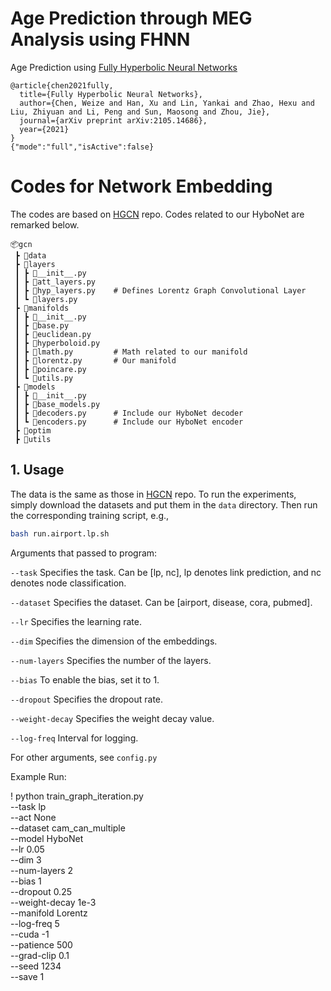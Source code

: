 # Age Prediction through MEG Analysis using FHNN 
Age Prediction using [Fully Hyperbolic Neural Networks](https://arxiv.org/abs/2105.14686) 

```
@article{chen2021fully,
  title={Fully Hyperbolic Neural Networks},
  author={Chen, Weize and Han, Xu and Lin, Yankai and Zhao, Hexu and Liu, Zhiyuan and Li, Peng and Sun, Maosong and Zhou, Jie},
  journal={arXiv preprint arXiv:2105.14686},
  year={2021}
}
{"mode":"full","isActive":false}
```

# Codes for Network Embedding
The codes are based on [HGCN](https://github.com/HazyResearch/hgcn) repo. Codes related to our HyboNet are remarked below.

```
📦gcn
 ┣ 📂data
 ┣ 📂layers
 ┃ ┣ 📜__init__.py
 ┃ ┣ 📜att_layers.py
 ┃ ┣ 📜hyp_layers.py    # Defines Lorentz Graph Convolutional Layer
 ┃ ┗ 📜layers.py
 ┣ 📂manifolds
 ┃ ┣ 📜__init__.py
 ┃ ┣ 📜base.py
 ┃ ┣ 📜euclidean.py
 ┃ ┣ 📜hyperboloid.py
 ┃ ┣ 📜lmath.py         # Math related to our manifold
 ┃ ┣ 📜lorentz.py       # Our manifold
 ┃ ┣ 📜poincare.py
 ┃ ┗ 📜utils.py
 ┣ 📂models
 ┃ ┣ 📜__init__.py
 ┃ ┣ 📜base_models.py
 ┃ ┣ 📜decoders.py      # Include our HyboNet decoder
 ┃ ┗ 📜encoders.py      # Include our HyboNet encoder
 ┣ 📂optim
 ┣ 📂utils
 ```

## 1. Usage
 The data is the same as those in [HGCN](https://github.com/HazyResearch/hgcn) repo. To run the experiments, simply download the datasets and put them in the `data` directory. Then run the corresponding training script, e.g.,
 ```bash
bash run.airport.lp.sh
 ```

Arguments that passed to program:

`--task` Specifies the task. Can be [lp, nc], lp denotes link prediction, and nc denotes node classification.

`--dataset` Specifies the dataset. Can be [airport, disease, cora, pubmed].

`--lr` Specifies the learning rate.

`--dim` Specifies the dimension of the embeddings.

`--num-layers` Specifies the number of the layers.

`--bias` To enable the bias, set it to 1.

`--dropout` Specifies the dropout rate.

`--weight-decay` Specifies the weight decay value.

`--log-freq` Interval for logging.

For other arguments, see `config.py`

Example Run:

! python train_graph_iteration.py \
    --task lp \
    --act None \
    --dataset cam_can_multiple\
    --model HyboNet \
    --lr 0.05 \
    --dim 3 \
    --num-layers 2 \
    --bias 1 \
    --dropout 0.25 \
    --weight-decay 1e-3 \
    --manifold Lorentz \
    --log-freq 5 \
    --cuda -1 \
    --patience 500 \
    --grad-clip 0.1 \
    --seed 1234 \
    --save 1
